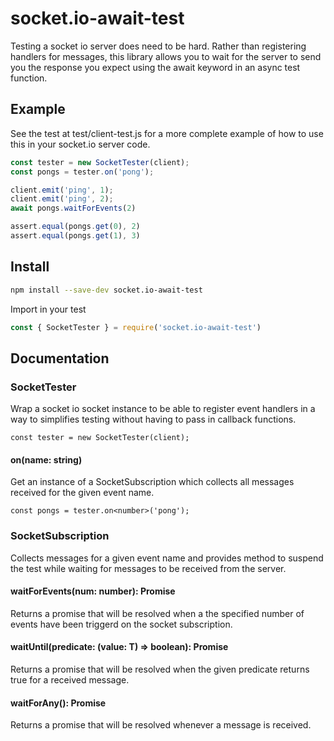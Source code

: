 # socket.io-await-test

Testing a socket io server does need to be hard. Rather than registering handlers for messages, this library allows you to wait for the server to send you the response you expect using the await keyword in an async test function. 


## Example
See the test at test/client-test.js for a more complete example of how to use this in your socket.io server code.

```js
const tester = new SocketTester(client);
const pongs = tester.on('pong');

client.emit('ping', 1);
client.emit('ping', 2);
await pongs.waitForEvents(2)

assert.equal(pongs.get(0), 2)
assert.equal(pongs.get(1), 3)
```

## Install

```sh
npm install --save-dev socket.io-await-test
```

Import in your test
```js
const { SocketTester } = require('socket.io-await-test')
```

## Documentation

### SocketTester
Wrap a socket io socket instance to be able to register event handlers in a way to simplifies testing without having to pass in callback functions.

```
const tester = new SocketTester(client);
```

#### on<T>(name: string)
Get an instance of a SocketSubscription which collects all messages received for the given event name.

```
const pongs = tester.on<number>('pong');
```

### SocketSubscription
Collects messages for a given event name and provides method to suspend the test while waiting for messages to be received from the server. 

#### waitForEvents(num: number): Promise<null>
Returns a promise that will be resolved when a the specified number of events have been triggerd on the socket subscription.

#### waitUntil(predicate: (value: T) => boolean): Promise<null>
Returns a promise that will be resolved when the given predicate returns true for a received message. 

#### waitForAny(): Promise<null>
Returns a promise that will be resolved whenever a message is received. 
